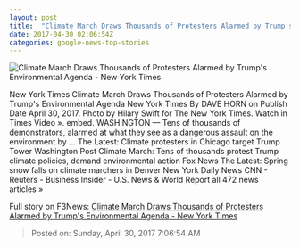 ```yaml
---
layout: post
title:  "Climate March Draws Thousands of Protesters Alarmed by Trump's Environmental Agenda - New York Times"
date: 2017-04-30 02:06:54Z
categories: google-news-top-stories
---
```


![Climate March Draws Thousands of Protesters Alarmed by Trump's Environmental Agenda - New York Times](https://static01.nyt.com/images/2017/04/30/us/30CLIMATE-vid/30CLIMATE-vid-facebookJumbo.jpg)

New York Times Climate March Draws Thousands of Protesters Alarmed by Trump's Environmental Agenda New York Times By DAVE HORN on Publish Date April 30, 2017. Photo by Hilary Swift for The New York Times. Watch in Times Video ». embed. WASHINGTON — Tens of thousands of demonstrators, alarmed at what they see as a dangerous assault on the environment by ... The Latest: Climate protesters in Chicago target Trump Tower Washington Post Climate March: Tens of thousands protest Trump climate policies, demand environmental action Fox News The Latest: Spring snow falls on climate marchers in Denver New York Daily News CNN - Reuters - Business Insider - U.S. News & World Report all 472 news articles »


Full story on F3News: [Climate March Draws Thousands of Protesters Alarmed by Trump's Environmental Agenda - New York Times](http://www.f3nws.com/n/3CWCrB)

> Posted on: Sunday, April 30, 2017 7:06:54 AM
